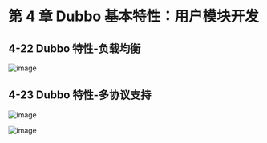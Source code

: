 # 第 4 章 Dubbo 基本特性：用户模块开发

## 4-22 Dubbo 特性-负载均衡

![image](https://img.mukewang.com/szimg/5cd2b6190001f20119201080.jpg)

## 4-23 Dubbo 特性-多协议支持

![image](https://img.mukewang.com/szimg/5cd2ba6500019e9a19201080.jpg)

![image](https://img.mukewang.com/szimg/5cd2ba7b00013a9d19201080.jpg)